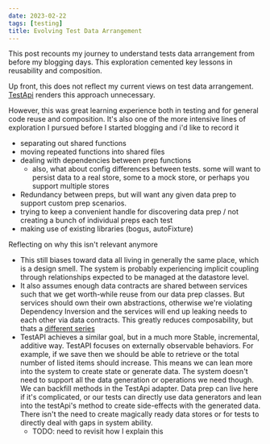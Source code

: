 ```yaml
---
date: 2023-02-22
tags: [testing]
title: Evolving Test Data Arrangement
---
```


This post recounts my journey to understand tests data arrangement from before my blogging days. This exploration cemented key lessons in reusability and composition.
<!--more-->

Up front, this does not reflect my current views on test data arrangement.
[TestApi](./TODO.md) renders this approach unnecessary.

However, this was great learning experience both in testing and for general code reuse and composition. It's also one of the more intensive lines of exploration I pursued before I started blogging and i'd like to record it


- separating out shared functions
- moving repeated functions into shared files
- dealing with dependencies between prep functions
  - also, what about config differences between tests. some will want to persist data to a real store, some to a mock store, or perhaps you support multiple stores
- Redundancy between preps, but will want any given data prep to support custom prep scenarios.
- trying to keep a convenient handle for discovering data prep / not creating a bunch of individual preps each test
- making use of existing libraries (bogus, autoFixture)


Reflecting on why this isn't relevant anymore
- This still biases toward data all living in generally the same place, which is a design smell. The system is probably experiencing implicit coupling through relationships expected to be managed at the datastore level. 
- It also assumes enough data contracts are shared between services such that we get worth-while reuse from our data prep classes. But services should own their own abstractions, otherwise we're violating Dependency Inversion and the services will end up leaking needs to each other via data contracts. This greatly reduces composability, but thats a [different series](./TODO)
- TestAPI achieves a similar goal, but in a much more Stable, incremental, additive way. TestAPI focuses on externally observable behaviors. For example, if we save then we should be able to retrieve or the total number of listed items should increase. This means we can lean more into the system to create state or generate data. The system doesn't need to support all the data generation or operations we need though. We can backfill methods in the TestApi adapter. Data prep can live here if it's complicated, or our tests can directly use data generators and lean into the testApi's method to create side-effects with the generated data. There isn't the need to create magically ready data stores or for tests to directly deal with gaps in system ability.
  - TODO: need to revisit how I explain this